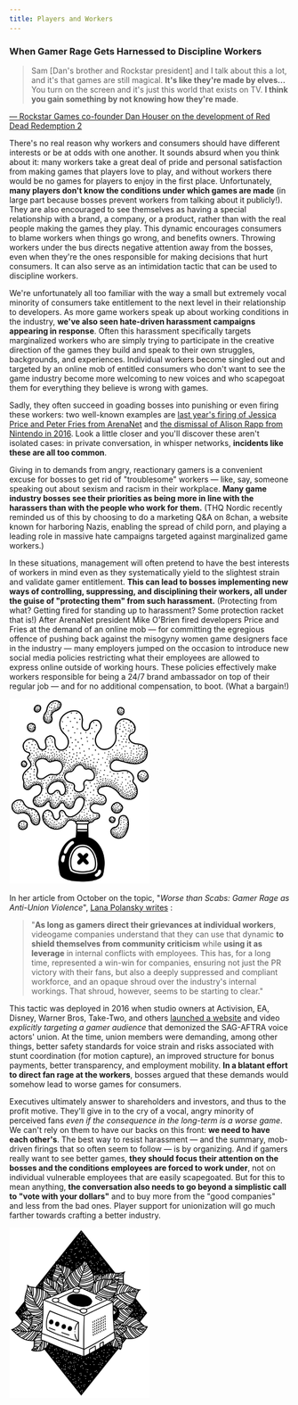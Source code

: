 ```yaml
---
title: Players and Workers
---
```

### When Gamer Rage Gets Harnessed to Discipline Workers

> Sam [Dan's brother and Rockstar president] and I talk about this a lot, and
> it's that games are still magical. **It's like they're made by elves…** You
> turn on the screen and it's just this world that exists on TV. **I think you
> gain something by not knowing how they're made**.

[— Rockstar Games co-founder Dan Houser on the development of Red Dead
Redemption
2](https://www.polygon.com/2018/10/27/18029154/red-dead-redemption-2-working-conditions-rockstar-games-overtime-labor)

There's no real reason why workers and consumers should have different interests
or be at odds with one another. It sounds absurd when you think about it: many
workers take a great deal of pride and personal satisfaction from making games
that players love to play, and without workers there would be no games for
players to enjoy in the first place. Unfortunately, **many players don't know
the conditions under which games are made** (in large part because bosses
prevent workers from talking about it publicly!). They are also encouraged to
see themselves as having a special relationship with a brand, a company, or a
product, rather than with the real people making the games they play. This
dynamic encourages consumers to blame workers when things go wrong, and benefits
owners. Throwing workers under the bus directs negative attention away from the
bosses, even when they're the ones responsible for making decisions that hurt
consumers. It can also serve as an intimidation tactic that can be used to
discipline workers.

We're unfortunately all too familiar with the way a small but extremely vocal
minority of consumers take entitlement to the next level in their relationship
to developers. As more game workers speak up about working conditions in the
industry, **we've also seen hate-driven harassment campaigns appearing in
response**. Often this harassment specifically targets marginalized workers who
are simply trying to participate in the creative direction of the games they
build and speak to their own struggles, backgrounds, and experiences. Individual
workers become singled out and targeted by an online mob of entitled consumers
who don't want to see the game industry become more welcoming to new voices and
who scapegoat them for everything they believe is wrong with games.

Sadly, they often succeed in goading bosses into punishing or even firing these
workers: two well-known examples are [last year's firing of Jessica Price and
Peter Fries from
ArenaNet](https://www.polygon.com/2018/7/9/17549492/arenanet-jessica-price-guild-wars-2-writer-fired)
and [the dismissal of Alison Rapp from Nintendo in
2016](https://kotaku.com/nintendo-employee-terminated-after-smear-campaign-over-1768100368).
Look a little closer and you'll discover these aren't isolated cases: in private
conversation, in whisper networks, **incidents like these are all too common**.

Giving in to demands from angry, reactionary gamers is a convenient excuse for
bosses to get rid of "troublesome" workers — like, say, someone speaking out
about sexism and racism in their workplace. **Many game industry bosses see
their priorities as being more in line with the harassers than with the people
who work for them.** (THQ Nordic recently reminded us of this by choosing to do
a marketing Q&A on 8chan, a website known for harboring Nazis, enabling the
spread of child porn, and playing a leading role in massive hate campaigns
targeted against marginalized game workers.)

In these situations, management will often pretend to have the best interests of
workers in mind even as they systematically yield to the slightest strain and
validate gamer entitlement. **This can lead to bosses implementing new ways of
controlling, suppressing, and disciplining their workers, all under the guise of
"protecting them" from such harassment.** (Protecting from what? Getting fired
for standing up to harassment? Some protection racket that is!) After ArenaNet
president Mike O'Brien fired developers Price and Fries at the demand of an
online mob — for committing the egregious offence of pushing back against the
misogyny women game designers face in the industry — many employers jumped on
the occasion to introduce new social media policies restricting what their
employees are allowed to express online outside of working hours. These policies
effectively make workers responsible for being a 24/7 brand ambassador on top of
their regular job — and for no additional compensation, to boot. (What a
bargain!)

<img src="/images/poison.svg" alt="Poison" style="max-width: 50%;"/>

In her article from October on the topic, "_Worse than Scabs: Gamer Rage as
Anti-Union Violence_", [Lana Polansky
writes](https://rhizome.org/editorial/2018/oct/30/worse-than-scabs-gamer-rager-as-anti-worker-violence/)
:

> "**As long as gamers direct their grievances at individual workers**,
> videogame companies understand that they can use that dynamic **to shield
> themselves from community criticism** while **using it as leverage** in
> internal conflicts with employees. This has, for a long time, represented a
> win-win for companies, ensuring not just the PR victory with their fans, but
> also a deeply suppressed and compliant workforce, and an opaque shroud over
> the industry's internal workings. That shroud, however, seems to be starting
> to clear."

This tactic was deployed in 2016 when studio owners at Activision, EA, Disney,
Warner Bros, Take-Two, and others [launched a
website](https://www.polygon.com/2016/10/28/13458724/voice-actors-strike-video-game-website-attacks)
and video _explicitly targeting a gamer audience_ that demonized the SAG-AFTRA
voice actors' union. At the time, union members were demanding, among other
things, better safety standards for voice strain and risks associated with stunt
coordination (for motion capture), an improved structure for bonus payments,
better transparency, and employment mobility. **In a blatant effort to direct
fan rage at the workers**, bosses argued that these demands would somehow lead
to worse games for consumers.

Executives ultimately answer to shareholders and investors, and thus to the
profit motive. They'll give in to the cry of a vocal, angry minority of
perceived fans _even if the consequence in the long-term is a worse game_. We
can't rely on them to have our backs on this front: **we need to have each
other's**. The best way to resist harassment — and the summary, mob-driven
firings that so often seem to follow — is by organizing. And if gamers really
want to see better games, **they should focus their attention on the bosses and
the conditions employees are forced to work under**, not on individual
vulnerable employees that are easily scapegoated. But for this to mean anything,
**the conversation also needs to go beyond a simplistic call to "vote with your
dollars"** and to buy more from the "good companies" and less from the bad ones.
Player support for unionization will go much farther towards crafting a better
industry.

<img src="/images/gamecube.svg" alt="Gamecube" style="max-width: 50%;"/>
